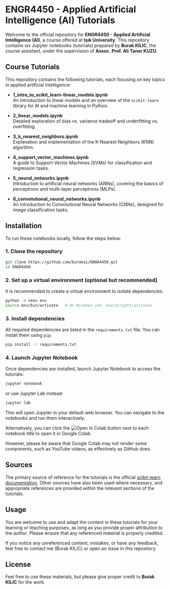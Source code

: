 # ENGR4450 - Applied Artificial Intelligence (AI) Tutorials

Welcome to the official repository for **ENGR4450 - Applied Artificial Intelligence (AI)**, a course offered at **Işık University**. This repository contains six Jupyter notebooks (tutorials) prepared by **Burak KILIC**, the course assistant, under the supervision of **Assoc. Prof. Ali Taner KUZU**.

## Course Tutorials

This repository contains the following tutorials, each focusing on key topics in applied artificial intelligence:

- **1_intro_to_scikit_learn-linear_models.ipynb**  
   An introduction to linear models and an overview of the `scikit-learn` library for AI and machine learning in Python.

- **2_linear_models.ipynb**  
   Detailed exploration of bias vs. variance tradeoff and underfitting vs. overfitting.

- **3_k_nearest_neighbors.ipynb**  
   Explanation and implementation of the K-Nearest Neighbors (KNN) algorithm.

- **4_support_vector_machines.ipynb**  
   A guide to Support Vector Machines (SVMs) for classification and regression tasks.

- **5_neural_networks.ipynb**  
   Introduction to artificial neural networks (ANNs), covering the basics of perceptrons and multi-layer perceptrons (MLPs).

- **6_convolutional_neural_networks.ipynb**  
   An introduction to Convolutional Neural Networks (CNNs), designed for image classification tasks.

## Installation

To run these notebooks locally, follow the steps below:

### 1. Clone the repository

```bash
git clone https://github.com/burakai/ENGR4450.git
cd ENGR4450
```
### 2. Set up a virtual environment (optional but recommended)

It is recommended to create a virtual environment to isolate dependencies.
```bash
python -m venv env
source env/bin/activate   # On Windows use `env\Scripts\activate`
```
### 3. Install dependencies

All required dependencies are listed in the `requirements.txt` file. You can install them using `pip`:
```bash
pip install -r requirements.txt
```
### 4. Launch Jupyter Notebook

Once dependencies are installed, launch Jupyter Notebook to access the tutorials:
```bash
jupyter notebook
```
or use Jupyter Lab instead:

```bash
jupyter lab
```
This will open Jupyter in your default web browser. You can navigate to the notebooks and run them interactively.

Alternatively, you can click the ![Open in Colab](https://colab.research.google.com/assets/colab-badge.svg) button next to each notebook title to open it in Google Colab.

However, please be aware that Google Colab may not render some components, such as YouTube videos, as effectively as GitHub does.

## Sources

The primary source of reference for the tutorials is the official [scikit-learn documentation](https://scikit-learn.org/stable/documentation.html). Other sources have also been used where necessary, and appropriate references are provided within the relevant sections of the tutorials.

## Usage

You are welcome to use and adapt the content in these tutorials for your learning or teaching purposes, as long as you provide proper attribution to the author. Please ensure that any referenced material is properly credited.

If you notice any unreferenced content, mistakes, or have any feedback, feel free to contact me (Burak KILIC) or open an issue in this repository.

## License

Feel free to use these materials, but please give proper credit to **Burak KILIC** for the work.
